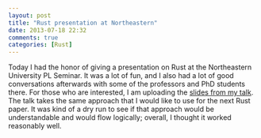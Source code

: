 ```yaml
---
layout: post
title: "Rust presentation at Northeastern"
date: 2013-07-18 22:32
comments: true
categories: [Rust]
---
```


Today I had the honor of giving a presentation on Rust at the
Northeastern University PL Seminar. It was a lot of fun, and I also
had a lot of good conversations afterwards with some of the professors
and PhD students there. For those who are interested, I am uploading
the [slides from my talk][slides].  The talk takes the same approach
that I would like to use for the next Rust paper. It was kind of a dry
run to see if that approach would be understandable and would flow logically;
overall, I thought it worked reasonably well.

[slides]: /pubs/2013.07.17-NEU.pdf


